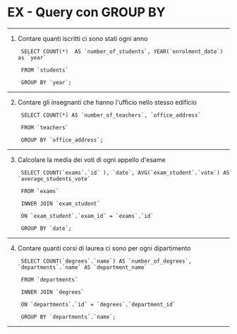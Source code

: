 # EX - Query con GROUP BY
---
1. Contare quanti iscritti ci sono stati ogni anno

        SELECT COUNT(*)  AS `number_of_students`, YEAR(`enrolment_date`) as `year`

        FROM `students`        

        GROUP BY `year`;
---
2. Contare gli insegnanti che hanno l'ufficio nello stesso edificio

        SELECT COUNT(*) AS `number_of_teachers`, `office_address`

        FROM `teachers`

        GROUP BY `office_address`;

---
3. Calcolare la media dei voti di ogni appello d'esame

        SELECT COUNT(`exams`.`id` ), `date`, AVG(`exam_student`.`vote`) AS `average_students_vote`

        FROM `exams`

        INNER JOIN `exam_student`

        ON `exam_student`.`exam_id` = `exams`.`id`

        GROUP BY `date`;

---
4. Contare quanti corsi di laurea ci sono per ogni dipartimento

        SELECT COUNT(`degrees`.`name`) AS `number_of_degrees`, `departments`.`name` AS `department_name`

        FROM `departments`

        INNER JOIN `degrees`

        ON `departments`.`id` = `degrees`.`department_id`

        GROUP BY `departments`.`name`;

---